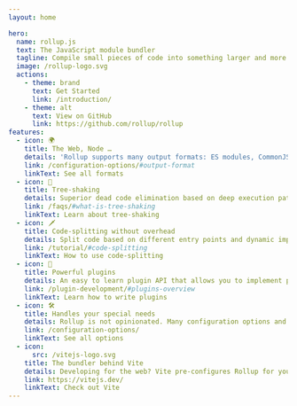 ```yaml
---
layout: home

hero:
  name: rollup.js
  text: The JavaScript module bundler
  tagline: Compile small pieces of code into something larger and more complex
  image: /rollup-logo.svg
  actions:
    - theme: brand
      text: Get Started
      link: /introduction/
    - theme: alt
      text: View on GitHub
      link: https://github.com/rollup/rollup
features:
  - icon: 🌍
    title: The Web, Node …
    details: 'Rollup supports many output formats: ES modules, CommonJS, UMD, SystemJS and more. Bundle not only for the web but for many other platforms as well.'
    link: /configuration-options/#output-format
    linkText: See all formats
  - icon: 🌳
    title: Tree-shaking
    details: Superior dead code elimination based on deep execution path analysis with the tool that brought tree-shaking to the JavaScript world.
    link: /faqs/#what-is-tree-shaking
    linkText: Learn about tree-shaking
  - icon: 🗡️
    title: Code-splitting without overhead
    details: Split code based on different entry points and dynamic imports by just using the import mechanism of the output format instead of customer loader code.
    link: /tutorial/#code-splitting
    linkText: How to use code-splitting
  - icon: 🔌
    title: Powerful plugins
    details: An easy to learn plugin API that allows you to implement powerful code injections and transformations with little code. Adopted by Vite and WMR.
    link: /plugin-development/#plugins-overview
    linkText: Learn how to write plugins
  - icon: 🛠️
    title: Handles your special needs
    details: Rollup is not opinionated. Many configuration options and a rich plugin interface make it the ideal bundler for special build flows and higher level tooling.
    link: /configuration-options/
    linkText: See all options
  - icon:
      src: /vitejs-logo.svg
    title: The bundler behind Vite
    details: Developing for the web? Vite pre-configures Rollup for you with sensible defaults and powerful plugins while giving you an insanely fast development server.
    link: https://vitejs.dev/
    linkText: Check out Vite
---
```

